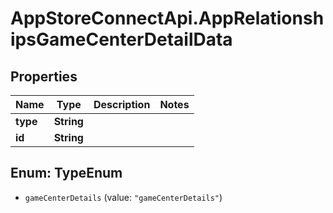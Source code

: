 # AppStoreConnectApi.AppRelationshipsGameCenterDetailData

## Properties

Name | Type | Description | Notes
------------ | ------------- | ------------- | -------------
**type** | **String** |  | 
**id** | **String** |  | 



## Enum: TypeEnum


* `gameCenterDetails` (value: `"gameCenterDetails"`)




